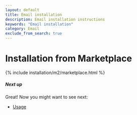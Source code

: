 ```yaml
---
layout: default
title: Email installation
description: Email installation instructions
keywords: "Email installation"
category: Email
exclude_from_search: true
---
```


# Installation from Marketplace

{% include installation/m2/marketplace.html %}

##### Next up

Great! Now you might want to see next:

- [Usage](/m2/extensions/email/usage/)